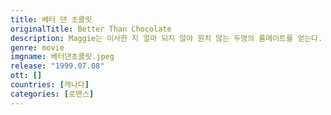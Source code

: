 ```yaml
---
title: 베터 댄 초콜릿
originalTitle: Better Than Chocolate
description: Maggie는 이사한 지 얼마 되지 않아 원치 않는 두명의 룸메이트를 얻는다. 바로 최근에 이혼한 어머니 Lila와 어린 남동생이다. 불과 몇 시간 전 만난 매력적인 여성 Kim에게 반했다는 것을 생각하면 타이밍이 좋지 않다
genre: movie
imgname: 베터댄초콜릿.jpeg
release: "1999.07.08"
ott: []
countries: [캐나다]
categories: [로맨스]
---
```

